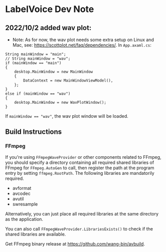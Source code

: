 # LabelVoice Dev Note

## 2022/10/2 added wav plot:
- Note: As for now, the wav plot needs some extra setup on Linux and Mac, see: https://scottplot.net/faq/dependencies/.
In `App.axaml.cs`:
```
String mainWindow = "main";
// String mainWindow = "wav";
if (mainWindow == "main")
{
    desktop.MainWindow = new MainWindow
    {
        DataContext = new MainWindowViewModel(),
    };
}
else if (mainWindow == "wav")
{
    desktop.MainWindow = new WavPlotWindow();
}
```
If `mainWindow == "wav"`, the wav plot window will be loaded.


## Build Instructions

### FFmpeg

If you're using `FFmpegWaveProvider` or other components related to FFmpeg, you should specify a directory containing all required shared libraries of FFmpeg for `FFmpeg.AutoGen` to call, then register the path at the program entry by setting `ffmpeg.RootPath`. The following libraries are mandatorily required.

+ avformat
+ avcodec
+ avutil
+ swresample

Alternatively, you can just place all required libraries at the same directory as the application.

You can also call `FFmpegWaveProvider.LibrariesExists()` to check if the shared libraries are available.

Get FFmpeg binary release at https://github.com/wang-bin/avbuild.
